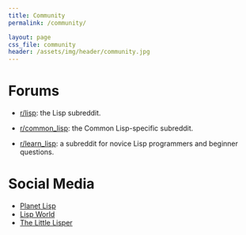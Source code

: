 ```yaml
---
title: Community
permalink: /community/

layout: page
css_file: community
header: /assets/img/header/community.jpg
---
```


# Forums

- [r/lisp][r]: the Lisp subreddit.

- [r/common_lisp][rcl]: the Common Lisp-specific subreddit.

- [r/learn_lisp][rlearn]: a subreddit for novice Lisp programmers and beginner
  questions.

# Social Media

- [Planet Lisp][planet]
- [Lisp World](https://twitter.com/LispWorld)
- [The Little Lisper][thelittlelisper]

[r]: https://www.reddit.com/r/lisp
[rcl]: https://www.reddit.com/r/common_lisp
[rlearn]: https://www.reddit.com/r/learnlisp
[planet]: https://twitter.com/planet_lisp
[thelittlelisper]: https://twitter.com/thelittlelisper
